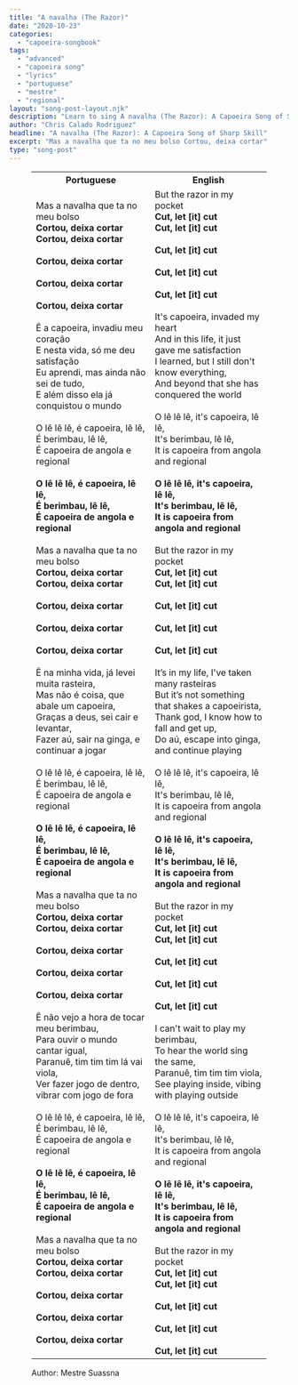 ```yaml
---
title: "A navalha (The Razor)"
date: "2020-10-23"
categories:
  - "capoeira-songbook"
tags:
  - "advanced"
  - "capoeira song"
  - "lyrics"
  - "portuguese"
  - "mestre"
  - "regional"
layout: "song-post-layout.njk"
description: "Learn to sing A navalha (The Razor): A Capoeira Song of Sharp Skill with english and portuguese translations along with a video to help you learn."
author: "Chris Calado Rodriguez"
headline: "A navalha (The Razor): A Capoeira Song of Sharp Skill"
excerpt: "Mas a navalha que ta no meu bolso Cortou, deixa cortar"
type: "song-post"
---
```


<figure>
<table class="capoeira-table">
    <tr class="header-row">
        <th>Portuguese</th>
        <th>English</th>
    </tr>
    <tr>
        <td>
            Mas a navalha que ta no meu bolso<br>
            <strong>Cortou, deixa cortar</strong><br>
            <strong>Cortou, deixa cortar</strong><br><br>
            <strong>Cortou, deixa cortar</strong><br><br>
            <strong>Cortou, deixa cortar</strong><br><br>
            <strong>Cortou, deixa cortar</strong><br><br>
            Ê a capoeira, invadiu meu coração<br>
            E nesta vida, só me deu satisfação<br>
            Eu aprendi, mas ainda não sei de tudo,<br>
            E além disso ela já conquistou o mundo<br><br>
            O lê lê lê, é capoeira, lê lê,<br>
            É berimbau, lê lê,<br>
            É capoeira de angola e regional<br><br>
            <strong>O lê lê lê, é capoeira, lê lê,<br>
            É berimbau, lê lê,<br>
            É capoeira de angola e regional</strong><br><br>
            Mas a navalha que ta no meu bolso<br>
            <strong>Cortou, deixa cortar</strong><br>
            <strong>Cortou, deixa cortar</strong><br><br>
            <strong>Cortou, deixa cortar</strong><br><br>
            <strong>Cortou, deixa cortar</strong><br><br>
            <strong>Cortou, deixa cortar</strong><br><br>
            Ê na minha vida, já levei muita rasteira,<br>
            Mas não é coisa, que abale um capoeira,<br>
            Graças a deus, sei cair e levantar,<br>
            Fazer aú, sair na ginga, e continuar a jogar<br><br>
            O lê lê lê, é capoeira, lê lê,<br>
            É berimbau, lê lê,<br>
            É capoeira de angola e regional<br><br>
            <strong>O lê lê lê, é capoeira, lê lê,<br>
            É berimbau, lê lê,<br>
            É capoeira de angola e regional</strong><br><br>
            Mas a navalha que ta no meu bolso<br>
            <strong>Cortou, deixa cortar</strong><br>
            <strong>Cortou, deixa cortar</strong><br><br>
            <strong>Cortou, deixa cortar</strong><br><br>
            <strong>Cortou, deixa cortar</strong><br><br>
            <strong>Cortou, deixa cortar</strong><br><br>
            Ê não vejo a hora de tocar meu berimbau,<br>
            Para ouvir o mundo cantar igual,<br>
            Paranuê, tim tim tim lá vai viola,<br>
            Ver fazer jogo de dentro, vibrar com jogo de fora<br><br>
            O lê lê lê, é capoeira, lê lê,<br>
            É berimbau, lê lê,<br>
            É capoeira de angola e regional<br><br>
            <strong>O lê lê lê, é capoeira, lê lê,<br>
            É berimbau, lê lê,<br>
            É capoeira de angola e regional</strong><br><br>
            Mas a navalha que ta no meu bolso<br>
            <strong>Cortou, deixa cortar</strong><br>
            <strong>Cortou, deixa cortar</strong><br><br>
            <strong>Cortou, deixa cortar</strong><br><br>
            <strong>Cortou, deixa cortar</strong><br><br>
            <strong>Cortou, deixa cortar</strong>
        </td>
        <td>
            But the razor in my pocket<br>
            <strong>Cut, let [it] cut</strong><br>
            <strong>Cut, let [it] cut</strong><br><br>
            <strong>Cut, let [it] cut</strong><br><br>
            <strong>Cut, let [it] cut</strong><br><br>
            <strong>Cut, let [it] cut</strong><br><br>
            It's capoeira, invaded my heart<br>
            And in this life, it just gave me satisfaction<br>
            I learned, but I still don't know everything,<br>
            And beyond that she has conquered the world<br><br>
            O lê lê lê, it's capoeira, lê lê,<br>
            It's berimbau, lê lê,<br>
            It is capoeira from angola and regional<br><br>
            <strong>O lê lê lê, it's capoeira, lê lê,<br>
            It's berimbau, lê lê,<br>
            It is capoeira from angola and regional</strong><br><br>
            But the razor in my pocket<br>
            <strong>Cut, let [it] cut</strong><br>
            <strong>Cut, let [it] cut</strong><br><br>
            <strong>Cut, let [it] cut</strong><br><br>
            <strong>Cut, let [it] cut</strong><br><br>
            <strong>Cut, let [it] cut</strong><br><br>
            It’s in my life, I've taken many rasteiras<br>
            But it’s not something that shakes a capoeirista,<br>
            Thank god, I know how to fall and get up,<br>
            Do aú, escape into ginga, and continue playing<br><br>
            O lê lê lê, it's capoeira, lê lê,<br>
            It's berimbau, lê lê,<br>
            It is capoeira from angola and regional<br><br>
            <strong>O lê lê lê, it's capoeira, lê lê,<br>
            It's berimbau, lê lê,<br>
            It is capoeira from angola and regional</strong><br><br>
            But the razor in my pocket<br>
            <strong>Cut, let [it] cut</strong><br>
            <strong>Cut, let [it] cut</strong><br><br>
            <strong>Cut, let [it] cut</strong><br><br>
            <strong>Cut, let [it] cut</strong><br><br>
            <strong>Cut, let [it] cut</strong><br><br>
            I can't wait to play my berimbau,<br>
            To hear the world sing the same,<br>
            Paranuê, tim tim tim viola,<br>
            See playing inside, vibing with playing outside<br><br>
            O lê lê lê, it's capoeira, lê lê,<br>
            It's berimbau, lê lê,<br>
            It is capoeira from angola and regional<br><br>
            <strong>O lê lê lê, it's capoeira, lê lê,<br>
            It's berimbau, lê lê,<br>
            It is capoeira from angola and regional</strong><br><br>
            But the razor in my pocket<br>
            <strong>Cut, let [it] cut</strong><br>
            <strong>Cut, let [it] cut</strong><br><br>
            <strong>Cut, let [it] cut</strong><br><br>
            <strong>Cut, let [it] cut</strong><br><br>
            <strong>Cut, let [it] cut</strong>
        </td>
    </tr>
</table>
<figcaption>Author: Mestre Suassna</figcaption>
</figure>